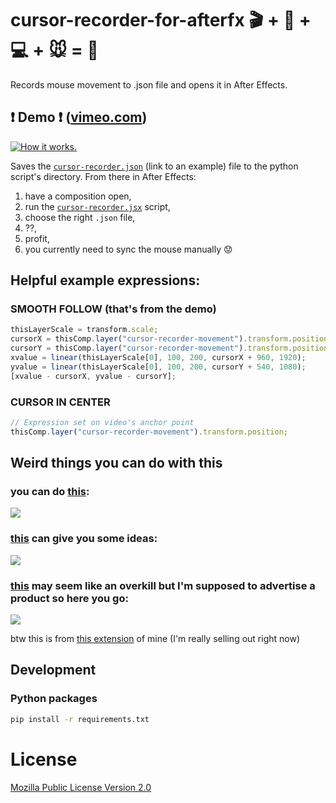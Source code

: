 # cursor-recorder-for-afterfx :clapper: + :movie_camera: + :computer: + :mouse: = :sparkler: 

Records mouse movement to .json file and opens it in After Effects.

## :heavy_exclamation_mark: Demo :heavy_exclamation_mark: ([vimeo.com](https://vimeo.com/289324251))

[![How it works.](https://i.vimeocdn.com/video/724944159.webp)](https://vimeo.com/289324251)

Saves the [`cursor-recorder.json`](cursor-recorder.json) (link to an example) file to the python script's directory. From there in After Effects:

1. have a composition open,
2. run the [`cursor-recorder.jsx`](script\cursor-recorder.jsx) script,
3. choose the right `.json` file,
4. ??,
5. profit,
6. you currently need to sync the mouse manually :worried:

## Helpful example expressions:

### SMOOTH FOLLOW (that's from the demo)

```javascript
thisLayerScale = transform.scale;
cursorX = thisComp.layer("cursor-recorder-movement").transform.position[0];
cursorY = thisComp.layer("cursor-recorder-movement").transform.position[1];
xvalue = linear(thisLayerScale[0], 100, 200, cursorX + 960, 1920);
yvalue = linear(thisLayerScale[0], 100, 200, cursorY + 540, 1080);
[xvalue - cursorX, yvalue - cursorY];
```

### CURSOR IN CENTER

```javascript
// Expression set on video's anchor point
thisComp.layer("cursor-recorder-movement").transform.position;
```

## Weird things you can do with this

### you can do [this][vortex-thing-video]:

[![][vortex-thing-thumbnail]][vortex-thing-video]

[vortex-thing-thumbnail]: https://i.imgur.com/J4mLmbn.png
[vortex-thing-video]: https://streamable.com/ceebw

### [this][ideas-video] can give you some ideas:

[![][ideas-thumbnail]][ideas-video]

[ideas-thumbnail]: https://i.imgur.com/NofznGx.png
[ideas-video]: https://streamable.com/zk1yi

### [this][overkill-video] may seem like an overkill but I'm supposed to advertise a product so here you go:

[![][overkill-thumbnail]][overkill-video]

btw this is from [this extension](https://github.com/JakubKoralewski/google-calendar-box-select) of mine (I'm really selling out right now)

[overkill-thumbnail]: https://i.imgur.com/HPZONha.png
[overkill-video]: https://streamable.com/rvdxr

## Development

### Python packages

```bash
pip install -r requirements.txt
```

# License
[Mozilla Public License Version 2.0](LICENSE)